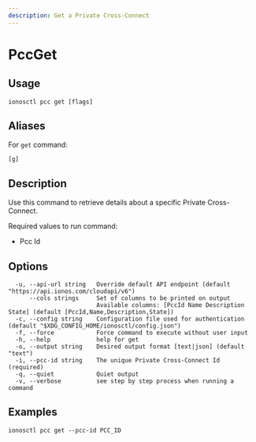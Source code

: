 ```yaml
---
description: Get a Private Cross-Connect
---
```


# PccGet

## Usage

```text
ionosctl pcc get [flags]
```

## Aliases

For `get` command:

```text
[g]
```

## Description

Use this command to retrieve details about a specific Private Cross-Connect.

Required values to run command:

* Pcc Id

## Options

```text
  -u, --api-url string   Override default API endpoint (default "https://api.ionos.com/cloudapi/v6")
      --cols strings     Set of columns to be printed on output 
                         Available columns: [PccId Name Description State] (default [PccId,Name,Description,State])
  -c, --config string    Configuration file used for authentication (default "$XDG_CONFIG_HOME/ionosctl/config.json")
  -f, --force            Force command to execute without user input
  -h, --help             help for get
  -o, --output string    Desired output format [text|json] (default "text")
  -i, --pcc-id string    The unique Private Cross-Connect Id (required)
  -q, --quiet            Quiet output
  -v, --verbose          see step by step process when running a command
```

## Examples

```text
ionosctl pcc get --pcc-id PCC_ID
```

